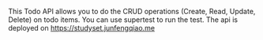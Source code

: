 This Todo API allows you to do the CRUD operations (Create, Read, Update, Delete) on todo items. 
You can use supertest to run the test. The api is deployed on https://studyset.junfengqiao.me

